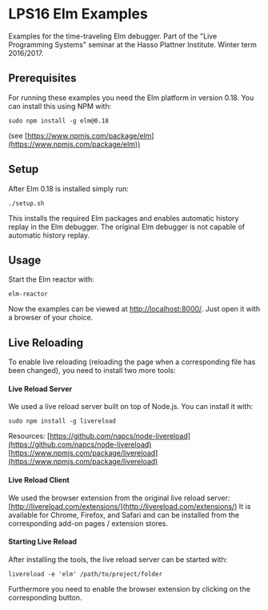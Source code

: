 # LPS16 Elm Examples
Examples for the time-traveling Elm debugger. Part of the "Live Programming Systems" seminar at the Hasso Plattner Institute. Winter term 2016/2017.

## Prerequisites
For running these examples you need the Elm platform in version 0.18. You can install this using NPM with:
```
sudo npm install -g elm@0.18
```
(see [https://www.npmjs.com/package/elm](https://www.npmjs.com/package/elm))

## Setup
After Elm 0.18 is installed simply run:
```
./setup.sh
```
This installs the required Elm packages and enables automatic history replay in the Elm debugger. The original Elm debugger is not capable of automatic history replay.

## Usage
Start the Elm reactor with:
```
elm-reactor
```
Now the examples can be viewed at [http://localhost:8000/](http://localhost:8000/). Just open it with a browser of your choice.

## Live Reloading
To enable live reloading (reloading the page when a corresponding file has been changed), you need to install two more tools: 

#### Live Reload Server
We used a live reload server built on top of Node.js. You can install it with:
```
sudo npm install -g livereload
```
Resources:
[https://github.com/napcs/node-livereload](https://github.com/napcs/node-livereload)
[https://www.npmjs.com/package/livereload](https://www.npmjs.com/package/livereload)

#### Live Reload Client
We used the browser extension from the original live reload server:
[http://livereload.com/extensions/](http://livereload.com/extensions/)
It is available for Chrome, Firefox, and Safari and can be installed from the corresponding add-on pages / extension stores.

#### Starting Live Reload
After installing the tools, the live reload server can be started with:
```
livereload -e 'elm' /path/to/project/folder
```
Furthermore you need to enable the browser extension by clicking on the corresponding button.
